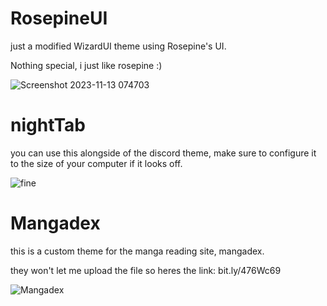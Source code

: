 # RosepineUI
just a modified WizardUI theme using Rosepine's UI.

Nothing special, i just like rosepine :)

![Screenshot 2023-11-13 074703](https://github.com/JelloFruit/RosepineUI/assets/79553072/5c0793ab-a089-497a-8b34-9eb246803aca)

# nightTab

you can use this alongside of the discord theme, make sure to configure it to the size of your computer if it looks off.

![fine](https://github.com/JelloFruit/RosepineUI/assets/79553072/718d7b4e-9011-4293-8adc-53979463c374)

# Mangadex

this is a custom theme for the manga reading site, mangadex.

they won't let me upload the file so heres the link: bit.ly/476Wc69

![Mangadex](https://github.com/JelloFruit/RosepineUI/assets/79553072/c3c20f7c-7db4-4dfb-9d99-33fbab102177)

